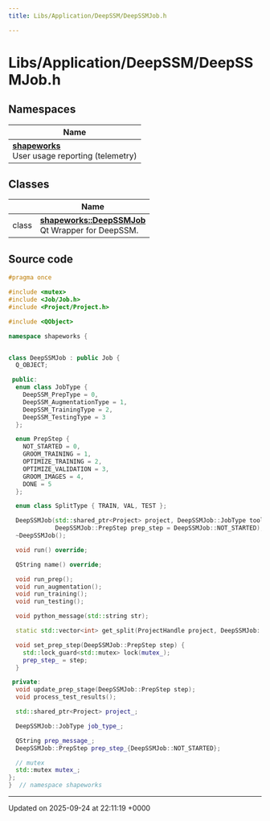 ```yaml
---
title: Libs/Application/DeepSSM/DeepSSMJob.h

---
```


# Libs/Application/DeepSSM/DeepSSMJob.h



## Namespaces

| Name           |
| -------------- |
| **[shapeworks](../Namespaces/namespaceshapeworks.md)** <br>User usage reporting (telemetry)  |

## Classes

|                | Name           |
| -------------- | -------------- |
| class | **[shapeworks::DeepSSMJob](../Classes/classshapeworks_1_1DeepSSMJob.md)** <br>Qt Wrapper for DeepSSM.  |




## Source code

```cpp
#pragma once

#include <mutex>
#include <Job/Job.h>
#include <Project/Project.h>

#include <QObject>

namespace shapeworks {


class DeepSSMJob : public Job {
  Q_OBJECT;

 public:
  enum class JobType {
    DeepSSM_PrepType = 0,
    DeepSSM_AugmentationType = 1,
    DeepSSM_TrainingType = 2,
    DeepSSM_TestingType = 3
  };

  enum PrepStep {
    NOT_STARTED = 0,
    GROOM_TRAINING = 1,
    OPTIMIZE_TRAINING = 2,
    OPTIMIZE_VALIDATION = 3,
    GROOM_IMAGES = 4,
    DONE = 5
  };

  enum class SplitType { TRAIN, VAL, TEST };

  DeepSSMJob(std::shared_ptr<Project> project, DeepSSMJob::JobType tool_mode,
             DeepSSMJob::PrepStep prep_step = DeepSSMJob::NOT_STARTED);
  ~DeepSSMJob();

  void run() override;

  QString name() override;

  void run_prep();
  void run_augmentation();
  void run_training();
  void run_testing();

  void python_message(std::string str);

  static std::vector<int> get_split(ProjectHandle project, DeepSSMJob::SplitType split_type);

  void set_prep_step(DeepSSMJob::PrepStep step) {
    std::lock_guard<std::mutex> lock(mutex_);
    prep_step_ = step;
  }

 private:
  void update_prep_stage(DeepSSMJob::PrepStep step);
  void process_test_results();

  std::shared_ptr<Project> project_;

  DeepSSMJob::JobType job_type_;

  QString prep_message_;
  DeepSSMJob::PrepStep prep_step_{DeepSSMJob::NOT_STARTED};

  // mutex
  std::mutex mutex_;
};
}  // namespace shapeworks
```


-------------------------------

Updated on 2025-09-24 at 22:11:19 +0000
